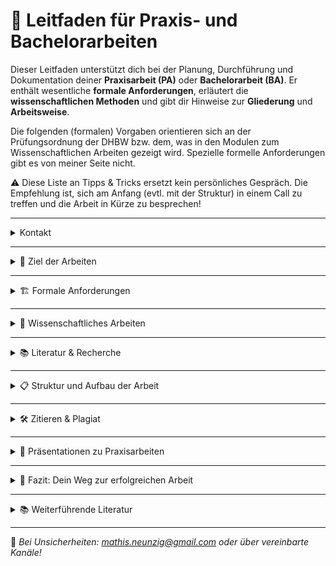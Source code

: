# 🧭 Leitfaden für Praxis- und Bachelorarbeiten

Dieser Leitfaden unterstützt dich bei der Planung, Durchführung und Dokumentation deiner **Praxisarbeit (PA)** oder **Bachelorarbeit (BA)**. Er enthält wesentliche **formale Anforderungen**, erläutert die **wissenschaftlichen Methoden** und gibt dir Hinweise zur **Gliederung** und **Arbeitsweise**.

Die folgenden (formalen) Vorgaben orientieren sich an der Prüfungsordnung der DHBW bzw. dem, was in den Modulen zum Wissenschaftlichen Arbeiten gezeigt wird. Spezielle formelle Anforderungen gibt es von meiner Seite nicht.

⚠️ Diese Liste an Tipps & Tricks ersetzt kein persönliches Gespräch. Die Empfehlung ist, sich am Anfang (evtl. mit der Struktur) in einem Call zu treffen und die Arbeit in Kürze zu besprechen!

---

<details>
<summary>Kontakt</summary>

- mathis.neunzig@gmail.com

</details>

---

<details>
<summary>🎯 Ziel der Arbeiten</summary>

- **Praxisarbeiten (PA)** dokumentieren eine praxisnahe Projektaufgabe aus dem Unternehmen und verbinden diese mit wissenschaftlicher Reflexion.  
- **Bachelorarbeiten (BA)** weisen nach, dass du in der Lage bist, innerhalb einer vorgegebenen Frist ein Problem aus deinem Studienbereich selbstständig und nach wissenschaftlichen Methoden zu bearbeiten.

</details>

---

<details>
<summary>🏗 Formale Anforderungen</summary>

| Merkmal                    | Praxisarbeit (PA)                     | Bachelorarbeit (BA)                         |
|---------------------------|---------------------------------------|---------------------------------------------|
| **Zeitraum**              | PA I, II oder III                     | 5. oder 6. Studiensemester                  |
| **Bearbeitungszeit**      | 12 Wochen                             | 12 Wochen                                   |
| **Umfang**                | ca. 20–30 Seiten (Textteil)           | ca. 40–60 Seiten (Textteil)                 |
| **Sprache**               | Deutsch oder Englisch                 | Deutsch oder Englisch                       |
| **Schriftart/-größe**     | z. B. Arial oder Times New Roman, 11pt| z. B. Arial oder Times New Roman, 11pt      |
| **Zeilenabstand**         | ca. 1,5-zeilig                         | ca. 1,5-zeilig                               |
| **Ränder**                | Links: 3 cm, Rechts: 2,5 cm           | Links: 3 cm, Rechts: 2,5 cm                 |
| **Abgabe an der DHBW**    | Digital auf Moodle (ggf. Absprache)   | Digital auf Moodle (ggf. Absprache)         |
| **Abgabe bei mir**        | Digital als .pdf                      | Digital als .pdf                            |
| **Eigenständigkeitserklärung** | Pflicht                       | Pflicht                                     |
| **Zitierstil**            | Frei wählbar, aber konsequent         | Frei wählbar, aber konsequent               |

</details>

---

<details>
<summary>🧠 Wissenschaftliches Arbeiten</summary>

### Grundlagen

Wissenschaftliches Arbeiten bedeutet:
- **Zielgerichtetes, methodisch fundiertes Vorgehen**
- **Nachvollziehbarkeit und Reproduzierbarkeit**
- **Objektivität und Transparenz**

Alle Aussagen müssen entweder **begründet** oder **belegt** sein.

In einer wissenschaftlichen Arbeit wird eine Forschungsfrage beantwortet. Diese muss zu Beginn erklärt und am Ende beantwortet werden. Die gesamte Arbeit muss diesem Ziel folgen.

<details>
<summary>💡 Praxis ≠ Praxisbericht</summary>

Auch wenn die Arbeit im Rahmen einer Praxisphase entsteht, steht **nicht die Beschreibung deiner Tätigkeiten** im Vordergrund, sondern die **wissenschaftliche Auseinandersetzung mit einer konkreten Fragestellung**.  
Ein „Praxisteil“ meint **nicht** die Darstellung deiner Arbeitstage, sondern die Anwendung und Überprüfung der Theorie im realen Kontext – z. B. durch Analyse, Vergleich, Evaluation oder Entwicklung anhand wissenschaftlicher Methoden.

Wer nur beschreibt, was im Unternehmen gemacht wurde, schreibt einen **Tätigkeitsbericht**, keine wissenschaftliche Arbeit.

</details>

---

### 🔬 Wissenscgaftlicher Erkenntnisprozess

1. Beobachtung / Ausgangssituation  
2. **Forschungsfrage** formulieren  
3. **Hypothese** aufstellen  
4. **Methode** festlegen  
5. **Daten erheben / analysieren**  
6. **Ergebnisse interpretieren**  
7. **Fazit ziehen / Beitrag einordnen**

---

### 💬 Typische Forschungsfragen

- *Wie kann [Unternehmen X] den Retourenprozess durch [digitale Methode Y] optimieren?*  
- *Welche Herausforderungen ergeben sich bei der Einführung von [Technologie Z] im Mittelstand?*  
- *Wie wirksam sind Nachhaltigkeitsmaßnahmen in der Logistikbranche?*

---

### ✏️ Wissenschaftliche Methoden

#### Primärmethoden
- Performanceanalysen
- Experimente
- Umfragen / Fragebögen
- Interviews / Beobachtungen
- KANO-Modell
- ...

#### Sekundärmethoden
- Literaturvergleich
- SWOT-Analyse
- Nutzwertanalyse
- Benchmarking
- Qualitative / Quantitative Inhaltsanalyse
- PESTEL
- ...

<details>
<summary>⚠️ Hinweis zur Methodenwahl</summary>

Einige Methoden (z. B. Interviews) eignen sich **nicht als alleinige Methode**, sondern müssen in einen fundierten Gesamtkontext eingebettet sein.

</details>

</details>

---

<details>
<summary>📚 Literatur & Recherche</summary>

Wissenschaftliche Aussagen müssen durch Literatur belegbar sein. Dabei zählt **nicht Quantität, sondern Qualität**: Es geht um fundierte, aktuelle und zum Thema passende Quellen.

### Quellenarten:
- **Primärquellen** (z. B. Originaldaten, Gesetzestexte, Interviews)
- **Sekundärquellen** (z. B. Fachartikel, Studien, Analysen)
- **Tertiärquellen** (z. B. Lehrbücher)

<details>
<summary>💡 Hinweis: Internetquellen & "Graue Literatur"</summary>

Interne Dokumente, Wiki-Artikel oder Präsentationen gelten nur **eingeschränkt** als wissenschaftlich – und sollten klar von Primär-/Sekundärquellen getrennt werden. Wikipedia ist keine zitierfähige Quelle.

</details>

</details>

---

<details>
<summary>📋 Struktur und Aufbau der Arbeit</summary>

> Regel: **Ein Satz ist kein Absatz.** Jeder Abschnitt sollte inhaltlich durchdacht, sprachlich vollständig und fachlich sauber sein.

---

### Deckblatt

- Titel der Arbeit (ggf. mit Untertitel)
- Art der Arbeit (PA I, II, oder BA)
- Name, Matrikelnummer, Studiengang, Partnerunternehmen
- Betreuer:in, Abgabedatum

<details>
<summary>💡 Titel-Tipp</summary>

Der Titel sollte **nicht nur das Projekt benennen**, sondern klar machen, **was analysiert oder evaluiert** wird – z. B. *„Konzeption und Vergleich zweier Ansätze zur XY im Kontext von Z“* statt *„Entwicklung einer Anwendung“*.

</details>

---

### Ehrenwörtliche Erklärung

> „Hiermit versichere ich, dass ich die vorliegende Arbeit selbstständig und nur mit den angegebenen Quellen und Hilfsmitteln erstellt habe. […]“

<details>
<summary>⚠️ Plagiate</summary>

Plagiate (auch Teilplagiate!) führen zum **Nichtbestehen**. Auch Copy-Paste aus eigenen früheren Arbeiten ohne Kennzeichnung ist problematisch.

</details>

---

### Inhaltsverzeichnis

- Automatisch generieren
- Mit Seitenzahlen und vollständiger Struktur

---

### Verzeichnisse (optional)

- Abbildungs-, Abkürzungs- und Tabellenverzeichnis nur, wenn nötig

---

### Abstract

- ½ – 1 Seite: Ziel, Methode, Ergebnis
- Keine Einleitung, keine „Was ich gemacht habe“-Erzählung

---

### Einleitung

- Problemstellung & Motivation
- Ziel der Arbeit & Forschungsfrage
- Aufbau der Arbeit
- Methodik & Abgrenzung

---

### Theoretischer Rahmen

- Definitionen & Begriffe
- Modelle, Frameworks, Konzepte
- Literaturüberblick & kritische Reflexion

---

### Analyse / Umsetzung

- Beschreibung des analysierten oder erstellten Objekts (Software, Prozess, Strategie …)
- Anwendung der Methode(n)
- Bewertung, Diskussion, Visualisierung

<details>
<summary>⚠️ Wichtig zur "Umsetzung"</summary>

Die Umsetzung ist **nicht einfach das, was du gemacht hast**.  
Sie beschreibt die **konkrete Anwendung der wissenschaftlichen Methode**, z. B.:
- Durchführung eines Benchmarks,
- Auswertung eines Fragebogens,
- Architekturvergleich nach Literaturkriterien,
- Implementierung mit anschließender Evaluation.

</details>

---

### Fazit und Ausblick

- Rückbezug zur Forschungsfrage
- Erkenntnisse und Limitationen
- Ausblick & Empfehlungen

---

### Literaturverzeichnis

- Einheitlicher Zitierstil (APA, Harvard o. ä.)
- Alphabetisch, vollständig

<details>
<summary>💡 Zitat-Tipps</summary>

- Wähle 1 Zitationsstil – ziehe ihn konsequent durch  
- Tools: Citavi, Zotero, Word-Zitationsfunktion  
- Vermeide: Wikipedia, nicht nachvollziehbare Webseiten

</details>

---

### Anhang (optional)

- Screenshots, Interviewtranskripte, Code, …
- Kein Pflichtbestandteil
- Nummerierung z. B. *Anhang A*, *Anhang B*

</details>

---

<details>
<summary>🛠 Zitieren & Plagiat</summary>

- Direkte Zitate: in Anführungszeichen mit Seitenzahl  
- Indirekte Zitate: paraphrasiert, aber mit Quelle  
- Sekundärzitate vermeiden  
- Literatur im Verzeichnis aufnehmen  
- Bei Unsicherheiten: Nachfragen!

</details>

---

<details>
<summary>📌 Präsentationen zu Praxisarbeiten</summary>

- **PA I**: unbenotet  
- **PA II**: benotet mit Präsentation  
- **PA III (BA)**: benotet + Präsentation

> Präsentation ist **nur möglich**, wenn die Arbeit bestanden ist.

</details>

---

<details>
<summary>🧭 Fazit: Dein Weg zur erfolgreichen Arbeit</summary>

- Thema mit Relevanz und Bezug zur Praxis wählen  
- Konkrete Forschungsfrage formulieren  
- Passende Methoden wählen  
- Theorie und Praxis sinnvoll verknüpfen  
- Formal sauber arbeiten und Deadlines einhalten

</details>

---

<details>
<summary>📚 Weiterführende Literatur</summary>

- Theisen, M. R. (2021): *Wissenschaftliches Arbeiten*  
- Kornmeier, M. (2021): *Wissenschaftlich schreiben leicht gemacht*  
- Kotzab, H. (2019): *Methodenkatalog zur Verfassung von Abschlussarbeiten*  
- Dodig-Crnkovic, G.: *Scientific Methods in Computer Science*  
- Kache, M. et al. (2015): *Leitfaden Literaturrecherche* (TU Dresden)

</details>

---

📨 *Bei Unsicherheiten: mathis.neunzig@gmail.com oder über vereinbarte Kanäle!*

